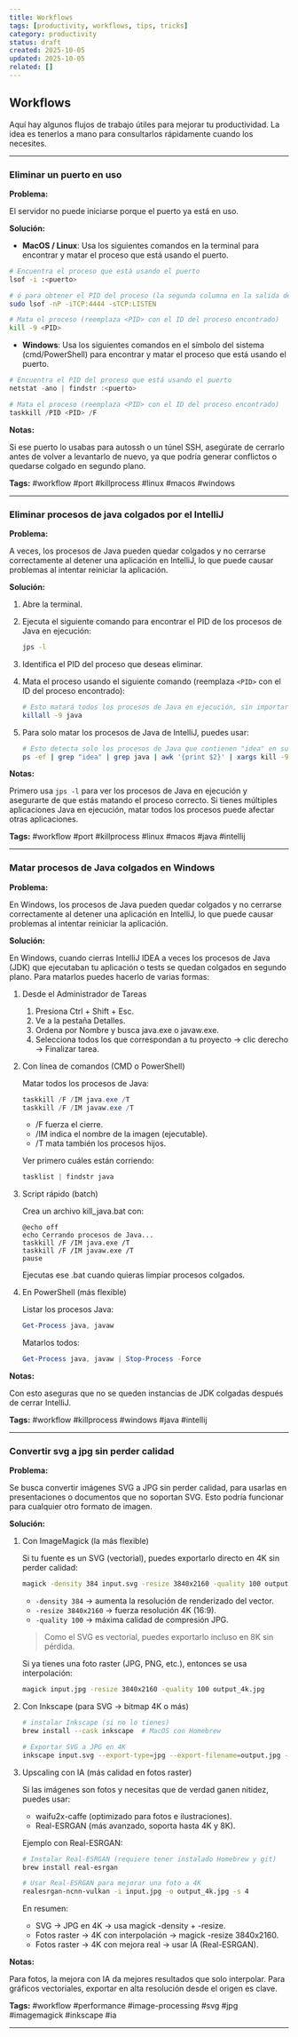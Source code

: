 ```yaml
---
title: Workflows
tags: [productivity, workflows, tips, tricks]
category: productivity
status: draft
created: 2025-10-05
updated: 2025-10-05
related: []
---
```


## Workflows

Aquí hay algunos flujos de trabajo útiles para mejorar tu productividad. La idea es tenerlos a mano para consultarlos rápidamente cuando los necesites.

---

### Eliminar un puerto en uso

**Problema:**

El servidor no puede iniciarse porque el puerto ya está en uso.

**Solución:**

- **MacOS / Linux**: Usa los siguientes comandos en la terminal para encontrar y matar el proceso que está usando el puerto.

```bash
# Encuentra el proceso que está usando el puerto
lsof -i :<puerto>

# ó para obtener el PID del proceso (la segunda columna en la salida del comando anterior)
sudo lsof -nP -iTCP:4444 -sTCP:LISTEN

# Mata el proceso (reemplaza <PID> con el ID del proceso encontrado)
kill -9 <PID>
```

- **Windows**: Usa los siguientes comandos en el símbolo del sistema (cmd/PowerShell) para encontrar y matar el proceso que está usando el puerto.

```powershell
# Encuentra el PID del proceso que está usando el puerto
netstat -ano | findstr :<puerto>

# Mata el proceso (reemplaza <PID> con el ID del proceso encontrado)
taskkill /PID <PID> /F
```

**Notas:**

Si ese puerto lo usabas para autossh o un túnel SSH, asegúrate de cerrarlo antes de volver a levantarlo de nuevo, ya que podría generar conflictos o quedarse colgado en segundo plano.

**Tags:** #workflow #port #killprocess #linux #macos #windows

---

### Eliminar procesos de java colgados por el IntelliJ

**Problema:**

A veces, los procesos de Java pueden quedar colgados y no cerrarse correctamente al detener una aplicación en IntelliJ, lo que puede causar problemas al intentar reiniciar la aplicación.

**Solución:**

1. Abre la terminal.
2. Ejecuta el siguiente comando para encontrar el PID de los procesos de Java en ejecución:

   ```bash
   jps -l
   ```

3. Identifica el PID del proceso que deseas eliminar.
4. Mata el proceso usando el siguiente comando (reemplaza `<PID>` con el ID del proceso encontrado):

   ```bash
   # Esto matará todos los procesos de Java en ejecución, sin importar de que aplicación provengan.
   killall -9 java   
   ```

5. Para solo matar los procesos de Java de IntelliJ, puedes usar:

   ```bash
   # Esto detecta solo los procesos de Java que contienen "idea" en su línea de comando, que es típico de los procesos iniciados por IntelliJ.
   ps -ef | grep "idea" | grep java | awk '{print $2}' | xargs kill -9
   ```

**Notas:**

Primero usa `jps -l` para ver los procesos de Java en ejecución y asegurarte de que estás matando el proceso correcto. Si tienes múltiples aplicaciones Java en ejecución, matar todos los procesos puede afectar otras aplicaciones.

**Tags:** #workflow #port #killprocess #linux #macos #java #intellij

---

### Matar procesos de Java colgados en Windows

**Problema:**

En Windows, los procesos de Java pueden quedar colgados y no cerrarse correctamente al detener una aplicación en IntelliJ, lo que puede causar problemas al intentar reiniciar la aplicación.

**Solución:**

En Windows, cuando cierras IntelliJ IDEA a veces los procesos de Java (JDK) que ejecutaban tu aplicación o tests se quedan colgados en segundo plano. Para matarlos puedes hacerlo de varias formas:

1. Desde el Administrador de Tareas
     1. Presiona Ctrl + Shift + Esc.
     2. Ve a la pestaña Detalles.
     3. Ordena por Nombre y busca java.exe o javaw.exe.
     4. Selecciona todos los que correspondan a tu proyecto → clic derecho → Finalizar tarea.

2. Con línea de comandos (CMD o PowerShell)

   Matar todos los procesos de Java:

   ```powershell
   taskkill /F /IM java.exe /T
   taskkill /F /IM javaw.exe /T
   ```

   - /F fuerza el cierre.
   - /IM indica el nombre de la imagen (ejecutable).
   - /T mata también los procesos hijos.

   Ver primero cuáles están corriendo:

   ```powershell
   tasklist | findstr java
   ```

3. Script rápido (batch)

   Crea un archivo kill_java.bat con:

   ```batch
   @echo off
   echo Cerrando procesos de Java...
   taskkill /F /IM java.exe /T
   taskkill /F /IM javaw.exe /T
   pause
   ```

   Ejecutas ese .bat cuando quieras limpiar procesos colgados.

4. En PowerShell (más flexible)

   Listar los procesos Java:

   ```powershell
   Get-Process java, javaw
   ```

   Matarlos todos:

   ```powershell
   Get-Process java, javaw | Stop-Process -Force
   ```

**Notas:**

Con esto aseguras que no se queden instancias de JDK colgadas después de cerrar IntelliJ.

**Tags:** #workflow #killprocess #windows #java #intellij

---

### Convertir svg a jpg sin perder calidad

**Problema:**

Se busca convertir imágenes SVG a JPG sin perder calidad, para usarlas en presentaciones o documentos que no soportan SVG. Esto podría funcionar para cualquier otro formato de imagen.

**Solución:**

1. Con ImageMagick (la más flexible)

   Si tu fuente es un SVG (vectorial), puedes exportarlo directo en 4K sin perder calidad:

   ```bash
   magick -density 384 input.svg -resize 3840x2160 -quality 100 output.jpg
   ```

   - `-density 384` → aumenta la resolución de renderizado del vector.
   - `-resize 3840x2160` → fuerza resolución 4K (16:9).
   - `-quality 100` → máxima calidad de compresión JPG.

   > Como el SVG es vectorial, puedes exportarlo incluso en 8K sin pérdida.

   Si ya tienes una foto raster (JPG, PNG, etc.), entonces se usa interpolación:

   ```bash
   magick input.jpg -resize 3840x2160 -quality 100 output_4k.jpg
   ```

2. Con Inkscape (para SVG → bitmap 4K o más)

   ```bash
   # instalar Inkscape (si no lo tienes)
   brew install --cask inkscape  # MacOS con Homebrew

   # Exportar SVG a JPG en 4K
   inkscape input.svg --export-type=jpg --export-filename=output.jpg --export-width=3840 --export-height=2160
   ```

3. Upscaling con IA (más calidad en fotos raster)

   Si las imágenes son fotos y necesitas que de verdad ganen nitidez, puedes usar:

   - waifu2x-caffe (optimizado para fotos e ilustraciones).
   - Real-ESRGAN (más avanzado, soporta hasta 4K y 8K).

   Ejemplo con Real-ESRGAN:

   ```bash
   # Instalar Real-ESRGAN (requiere tener instalado Homebrew y git)
   brew install real-esrgan

   # Usar Real-ESRGAN para mejorar una foto a 4K
   realesrgan-ncnn-vulkan -i input.jpg -o output_4k.jpg -s 4
   ```

   En resumen:

   - SVG → JPG en 4K → usa magick -density + -resize.
   - Fotos raster → 4K con interpolación → magick -resize 3840x2160.
   - Fotos raster → 4K con mejora real → usar IA (Real-ESRGAN).

**Notas:**

Para fotos, la mejora con IA da mejores resultados que solo interpolar. Para gráficos vectoriales, exportar en alta resolución desde el origen es clave.

**Tags:** #workflow #performance #image-processing #svg #jpg #imagemagick #inkscape #ia

---
